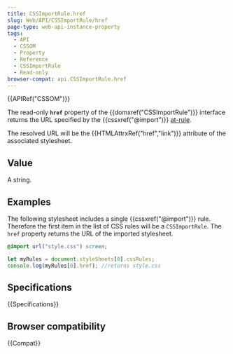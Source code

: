 ```yaml
---
title: CSSImportRule.href
slug: Web/API/CSSImportRule/href
page-type: web-api-instance-property
tags:
  - API
  - CSSOM
  - Property
  - Reference
  - CSSImportRule
  - Read-only
browser-compat: api.CSSImportRule.href
---
```


{{APIRef("CSSOM")}}

The read-only **`href`** property of the
{{domxref("CSSImportRule")}} interface returns the URL specified by the
{{cssxref("@import")}} [at-rule](/en-US/docs/Web/CSS/At-rule).

The resolved URL will be the {{HTMLAttrxRef("href","link")}} attribute of the
associated stylesheet.

## Value

A string.

## Examples

The following stylesheet includes a single {{cssxref("@import")}} rule. Therefore the
first item in the list of CSS rules will be a `CSSImportRule`. The
`href` property returns the URL of the imported stylesheet.

```css
@import url("style.css") screen;
```

```js
let myRules = document.styleSheets[0].cssRules;
console.log(myRules[0].href); //returns style.css
```

## Specifications

{{Specifications}}

## Browser compatibility

{{Compat}}
